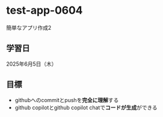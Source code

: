 # test-app-0604
簡単なアプリ作成2

## 学習日
2025年6月5日（木）

## 目標
-  githubへのcommitとpushを**完全に理解**する
-  github copilotとgithub copilot chatで**コードが生成**ができる